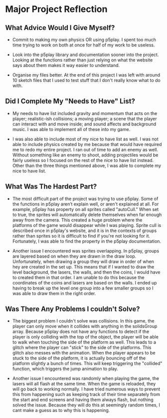 # Major Project Reflection

## What Advice Would I Give Myself?
- Commit to making my own physics OR using p5play. I spent too much time trying to work on both at once for half of my work to be useless.

- Look into the p5play library and documentation sooner into the project. Looking at the functions rather than just relying on what the website says about them makes it way easier to understand.

- Organise my files better. At the end of this project I was left with around 10 sketch files that I used to test stuff that I don't really know what to do with.


## Did I Complete My "Needs to Have" List?
- My needs to have list included gravity and momentum that acts on the player; realistic-ish collisions; a moving player; a scene that the player can interact with and move inside; and sound affects and background music. I was able to implement all of these into my game.

- I was also able to include most of my nice to have list as well. I was not able to include physics created by me because that would have required me to redo my entire project. I ran out of time to add an enemy as well. Without something like an enemy to shoot, adding projectiles would be fairly useless so I focused on the rest of the nice to have list instead. Other than the three things mentioned above, I was able to complete my nice to have list.


## What Was The Hardest Part?
- The most difficult part of the project was trying to use p5play. Some of the functions in p5play aren’t explain well, or aren't explained at all. For example, p5play has property on all sprites called "autoCull." When set to true, the sprites will automatically delete themselves when far enough away from the camera. This created a huge problem where the platforms of the game would disappear while I was playing. Sprite cull is described once in p5play's website, and it is in the contexts of groups rather than sprites so it is difficult to find if you're not looking for it. Fortunately, I was able to find the property in the p5play documentation.

- Another issue I encountered was sprites overlapping. In p5play, groups are layered based on when they are drawn in the draw loop. Unfortunately, when drawing a group they will draw in order of when hey are created in the set up. This means that if I wanted to draw the level background, the lasers, the walls, and then the coins, I would have to created them in that order. I am unable to do this because the coordinates of the coins and lasers are based on the walls. I ended up having to break up the level one group into a few smaller groups so I was able to draw them in the right order.


## Was There Any Problems I couldn't Solve?
- The biggest problem I couldn't solve was collisions. In this game, the player can only move when it collides with anything in the solidsGroup array. Because p5play does not have any functions to detect if the player is only colliding with the top of the object, the player will be able to walk when touching the side of the platform as well. This leads to a glitch where the player can "stick" to the side of the platforms. This glitch also messes with the animation. When the player appears to be stuck to the side of the platform, it is actually bouncing off of the platform slightly a bunch of times. This will keep triggering the "collided" function, which triggers the jump animation to play.

- Another issue I encountered was randomly when playing the game, the lasers will all flash at the same time. When the game is reloaded, they will go back to working normally. I have tried numerous ways to prevent this from happening such as keeping track of their time separately from the start and end screens and having them always flash, but nothing solved the issue. Because they will do this at seemingly random times, I cant make a guess as to why this is happening.